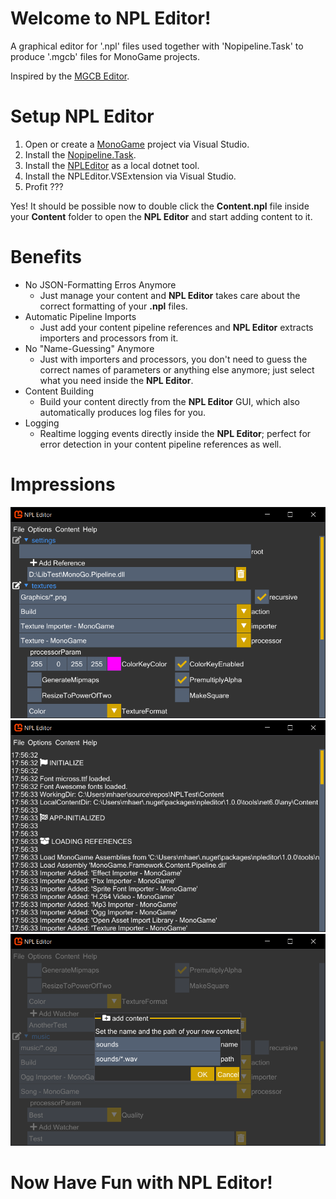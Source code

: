 # Welcome to NPL Editor!

A graphical editor for '.npl' files used together with 'Nopipeline.Task' to produce '.mgcb' files for MonoGame projects.

Inspired by the [MGCB Editor](https://docs.monogame.net/articles/content_pipeline/using_mgcb_editor.html).

# Setup NPL Editor

1. Open or create a [MonoGame](https://monogame.net/) project via Visual Studio.
2. Install the [Nopipeline.Task](https://www.nuget.org/packages/Nopipeline.Task).
3. Install the [NPLEditor](https://www.nuget.org/packages/NPLEditor/) as a local dotnet tool.
4. Install the NPLEditor.VSExtension via Visual Studio.
5. Profit ???

Yes! It should be possible now to double click the **Content.npl** file inside your **Content** folder to open the **NPL Editor** and start adding content to it.

# Benefits

- No JSON-Formatting Erros Anymore
  - Just manage your content and **NPL Editor** takes care about the correct formatting of your **.npl** files.
- Automatic Pipeline Imports
  - Just add your content pipeline references and **NPL Editor** extracts importers and processors from it.
- No "Name-Guessing" Anymore
  - Just with importers and processors, you don't need to guess the correct names of parameters or anything else anymore; just select what you need inside the **NPL Editor**.
- Content Building
  - Build your content directly from the **NPL Editor** GUI, which also automatically produces log files for you.
- Logging
  - Realtime logging events directly inside the **NPL Editor**; perfect for error detection in your content pipeline references as well.
 
# Impressions

![NPLEditor](https://raw.githubusercontent.com/BlizzCrafter/NPL-Editor/master/docs/npl_tool_00.png)
![NPLEditor](https://raw.githubusercontent.com/BlizzCrafter/NPL-Editor/master/docs/npl_tool_01.png)
![NPLEditor](https://raw.githubusercontent.com/BlizzCrafter/NPL-Editor/master/docs/npl_tool_02.png)

# Now Have Fun with NPL Editor!
